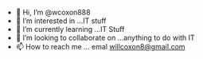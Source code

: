 - 👋 Hi, I’m @wcoxon888
- 👀 I’m interested in ...IT stuff
- 🌱 I’m currently learning ...IT Stuff
- 💞️ I’m looking to collaborate on ...anything to do with IT
- 📫 How to reach me ... emal willcoxon8@gmail.com

<!---
wcoxon888/wcoxon888 is a ✨ special ✨ repository because its `README.md` (this file) appears on your GitHub profile.
You can click the Preview link to take a look at your changes.
--->
